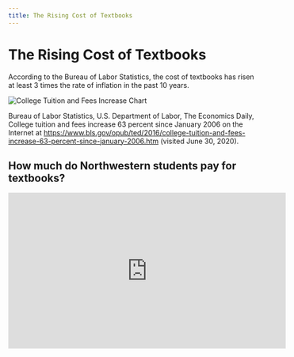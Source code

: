```yaml
---
title: The Rising Cost of Textbooks
---
```


# The Rising Cost of Textbooks

According to the Bureau of Labor Statistics, the cost of textbooks has risen at least 3 times the rate of inflation in the past 10 years. 

![College Tuition and Fees Increase Chart]({{site.baseurl}}/img/bls-chart.jpg)

Bureau of Labor Statistics, U.S. Department of Labor, The Economics Daily, College tuition and fees increase 63 percent since January 2006 on the Internet at <https://www.bls.gov/opub/ted/2016/college-tuition-and-fees-increase-63-percent-since-january-2006.htm> (visited June 30, 2020).

## How much do Northwestern students pay for textbooks?

<iframe width="560" height="315" src="https://www.youtube.com/embed/EJkNbCb5fPY" frameborder="0" allow="accelerometer; autoplay; encrypted-media; gyroscope; picture-in-picture" allowfullscreen></iframe>
